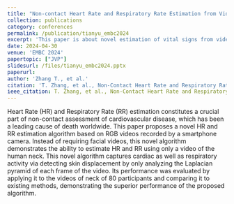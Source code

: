 ```yaml
---
title: "Non-contact Heart Rate and Respiratory Rate Estimation from Videos of the Neck"
collection: publications
category: conferences
permalink: /publication/tianyu_embc2024
excerpt: 'This paper is about novel estimation of vital signs from videos.'
date: 2024-04-30
venue: 'EMBC 2024'
papertopic: ["JVP"]
slidesurl: /files/tianyu_embc2024.pptx
paperurl:
author: 'Zhang T., et al.'
citation: 'T. Zhang, et al., Non-Contact Heart Rate and Respiratory Rate Estimation from Videos of the Neck, accepted for presentation at the 2024 46th Annual International Conference of the IEEE Engineering in Medicine & Biology Society, 2024.'
ieee_citation: T. Zhang, et al., Non-Contact Heart Rate and Respiratory Rate Estimation from Videos of the Neck, accepted for presentation at the 2024 46th Annual International Conference of the IEEE Engineering in Medicine & Biology Society, 2024.
---
```


Heart Rate (HR) and Respiratory Rate (RR) estimation constitutes a crucial part of non-contact assessment of cardiovascular disease, which has been a leading cause of death worldwide. This paper proposes a novel HR and RR estimation algorithm based on RGB videos recorded by a smartphone camera. Instead of requiring facial videos, this novel algorithm demonstrates the ability to estimate HR and RR using only a video of the human neck. This novel algorithm captures cardiac as well as respiratory activity via detecting skin displacement by only analyzing the Laplacian pyramid of each frame of the video. Its performance was evaluated by applying it to the videos of neck of 80 participants and comparing it to existing methods, demonstrating the superior performance of the proposed algorithm.
